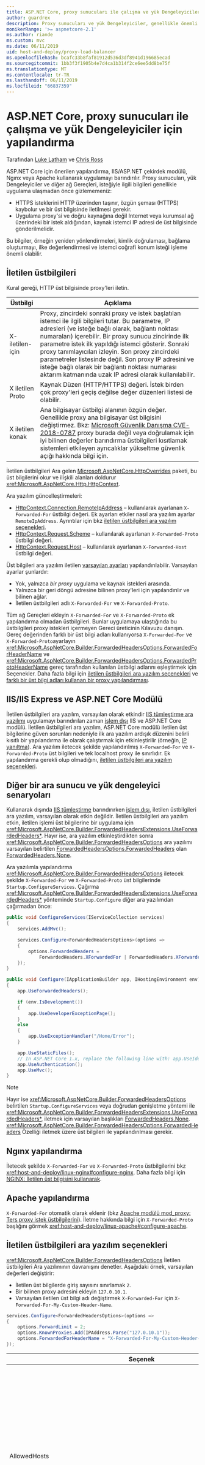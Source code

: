 ```yaml
---
title: ASP.NET Core, proxy sunucuları ile çalışma ve yük Dengeleyiciler için yapılandırma
author: guardrex
description: Proxy sunucuları ve yük Dengeleyiciler, genellikle önemli bilgi gizlememeniz arkasında barındırılan uygulamalar için yapılandırma hakkında bilgi edinin.
monikerRange: '>= aspnetcore-2.1'
ms.author: riande
ms.custom: mvc
ms.date: 06/11/2019
uid: host-and-deploy/proxy-load-balancer
ms.openlocfilehash: bcafc33b8faf81912d536d3df8941d196685ecad
ms.sourcegitcommit: 1bb3f3f1905b4e7d4ca1b314f2ce6ee5dd8be75f
ms.translationtype: MT
ms.contentlocale: tr-TR
ms.lasthandoff: 06/11/2019
ms.locfileid: "66837359"
---
```

# <a name="configure-aspnet-core-to-work-with-proxy-servers-and-load-balancers"></a>ASP.NET Core, proxy sunucuları ile çalışma ve yük Dengeleyiciler için yapılandırma

Tarafından [Luke Latham](https://github.com/guardrex) ve [Chris Ross](https://github.com/Tratcher)

ASP.NET Core için önerilen yapılandırma, IIS/ASP.NET çekirdek modülü, Ngınx veya Apache kullanarak uygulamayı barındırılır. Proxy sunucuları, yük Dengeleyiciler ve diğer ağ Gereçleri, isteğiyle ilgili bilgileri genellikle uygulama ulaşmadan önce gizlememeniz:

* HTTPS isteklerini HTTP üzerinden taşınır, özgün şeması (HTTPS) kaybolur ve bir üst bilgisinde iletilmesi gerekir.
* Uygulama proxy'si ve doğru kaynağına değil Internet veya kurumsal ağ üzerindeki bir istek aldığından, kaynak istemci IP adresi de üst bilgisinde gönderilmelidir.

Bu bilgiler, örneğin yeniden yönlendirmeleri, kimlik doğrulaması, bağlama oluşturmayı, ilke değerlendirmesi ve istemci coğrafi konum isteği işleme önemli olabilir.

## <a name="forwarded-headers"></a>İletilen üstbilgileri

Kural gereği, HTTP üst bilgisinde proxy'leri iletin.

| Üstbilgi | Açıklama |
| ------ | ----------- |
| X-iletilen-için | Proxy, zincirdeki sonraki proxy ve istek başlatılan istemci ile ilgili bilgileri tutar. Bu parametre, IP adresleri (ve isteğe bağlı olarak, bağlantı noktası numaraları) içerebilir. Bir proxy sunucu zincirinde ilk parametre istek ilk yapıldığı istemci gösterir. Sonraki proxy tanımlayıcıları izleyin. Son proxy zincirdeki parametreler listesinde değil. Son proxy IP adresini ve isteğe bağlı olarak bir bağlantı noktası numarası aktarım katmanında uzak IP adresi olarak kullanılabilir. |
| X iletilen Proto | Kaynak Düzen (HTTP/HTTPS) değeri. İstek birden çok proxy'leri geçiş değilse değer düzenleri listesi de olabilir. |
| X iletilen konak | Ana bilgisayar üstbilgi alanının özgün değer. Genellikle proxy ana bilgisayar üst bilgisini değiştirmez. Bkz: [Microsoft Güvenlik Danışma CVE-2018-0787](https://github.com/aspnet/Announcements/issues/295) proxy burada değil veya doğrulamak için iyi bilinen değerler barındırma üstbilgileri kısıtlamak sistemleri etkileyen ayrıcalıklar yükseltme güvenlik açığı hakkında bilgi için. |

İletilen üstbilgileri Ara gelen [Microsoft.AspNetCore.HttpOverrides](https://www.nuget.org/packages/Microsoft.AspNetCore.HttpOverrides/) paketi, bu üst bilgilerini okur ve ilişkili alanları doldurur <xref:Microsoft.AspNetCore.Http.HttpContext>.

Ara yazılım güncelleştirmeleri:

* [HttpContext.Connection.RemoteIpAddress](xref:Microsoft.AspNetCore.Http.ConnectionInfo.RemoteIpAddress) &ndash; kullanılarak ayarlanan `X-Forwarded-For` üstbilgi değeri. Ek ayarları etkiler nasıl ara yazılım ayarlar `RemoteIpAddress`. Ayrıntılar için bkz [iletilen üstbilgileri ara yazılım seçenekleri](#forwarded-headers-middleware-options).
* [HttpContext.Request.Scheme](xref:Microsoft.AspNetCore.Http.HttpRequest.Scheme) &ndash; kullanılarak ayarlanan `X-Forwarded-Proto` üstbilgi değeri.
* [HttpContext.Request.Host](xref:Microsoft.AspNetCore.Http.HttpRequest.Host) &ndash; kullanılarak ayarlanan `X-Forwarded-Host` üstbilgi değeri.

Üst bilgileri ara yazılım iletilen [varsayılan ayarları](#forwarded-headers-middleware-options) yapılandırılabilir. Varsayılan ayarlar şunlardır:

* Yok, yalnızca *bir proxy* uygulama ve kaynak istekleri arasında.
* Yalnızca bir geri döngü adresine bilinen proxy'leri için yapılandırılır ve bilinen ağlar.
* İletilen üstbilgileri adlı `X-Forwarded-For` ve `X-Forwarded-Proto`.

Tüm ağ Gereçleri ekleyin `X-Forwarded-For` ve `X-Forwarded-Proto` ek yapılandırma olmadan üstbilgileri. Bunlar uygulamaya ulaştığında bu üstbilgileri proxy istekleri içermeyen Gereci üreticinin Kılavuzu danışın. Gereç değerinden farklı bir üst bilgi adları kullanıyorsa `X-Forwarded-For` ve `X-Forwarded-Proto`ayarlayın <xref:Microsoft.AspNetCore.Builder.ForwardedHeadersOptions.ForwardedForHeaderName> ve <xref:Microsoft.AspNetCore.Builder.ForwardedHeadersOptions.ForwardedProtoHeaderName> gereç tarafından kullanılan üstbilgi adlarını eşleştirmek için Seçenekler. Daha fazla bilgi için [iletilen üstbilgileri ara yazılım seçenekleri](#forwarded-headers-middleware-options) ve [farklı bir üst bilgi adları kullanan bir proxy yapılandırması](#configuration-for-a-proxy-that-uses-different-header-names).

## <a name="iisiis-express-and-aspnet-core-module"></a>IIS/IIS Express ve ASP.NET Core Modülü

İletilen üstbilgileri ara yazılım, varsayılan olarak etkindir [IIS tümleştirme ara yazılımı](xref:host-and-deploy/iis/index#enable-the-iisintegration-components) uygulamayı barındırılan zaman [işlem dışı](xref:fundamentals/servers/index#out-of-process-hosting-model) IIS ve ASP.NET Core modülü. İletilen üstbilgileri ara yazılım, ASP.NET Core modülü iletilen üst bilgilerine güven sorunları nedeniyle ilk ara yazılım ardışık düzenini belirli kısıtlı bir yapılandırma ile olarak çalıştırmak için etkinleştirilir (örneğin, [IP yanıltma](https://www.iplocation.net/ip-spoofing)). Ara yazılım iletecek şekilde yapılandırılmış `X-Forwarded-For` ve `X-Forwarded-Proto` üst bilgileri ve tek localhost proxy ile sınırlıdır. Ek yapılandırma gerekli olup olmadığını, [iletilen üstbilgileri ara yazılım seçenekleri](#forwarded-headers-middleware-options).

## <a name="other-proxy-server-and-load-balancer-scenarios"></a>Diğer bir ara sunucu ve yük dengeleyici senaryoları

Kullanarak dışında [IIS tümleştirme](xref:host-and-deploy/iis/index#enable-the-iisintegration-components) barındırırken [işlem dışı](xref:fundamentals/servers/index#out-of-process-hosting-model), iletilen üstbilgileri ara yazılım, varsayılan olarak etkin değildir. İletilen üstbilgileri ara yazılım etkin, iletilen işlemi üst bilgilerine bir uygulama için <xref:Microsoft.AspNetCore.Builder.ForwardedHeadersExtensions.UseForwardedHeaders*>. Hayır ise, ara yazılım etkinleştirdikten sonra <xref:Microsoft.AspNetCore.Builder.ForwardedHeadersOptions> ara yazılımı varsayılan belirtilen [ForwardedHeadersOptions.ForwardedHeaders](xref:Microsoft.AspNetCore.Builder.ForwardedHeadersOptions.ForwardedHeaders) olan [ForwardedHeaders.None](xref:Microsoft.AspNetCore.HttpOverrides.ForwardedHeaders).

Ara yazılımla yapılandırma <xref:Microsoft.AspNetCore.Builder.ForwardedHeadersOptions> iletecek şekilde `X-Forwarded-For` ve `X-Forwarded-Proto` üst bilgilerinde `Startup.ConfigureServices`. Çağırma <xref:Microsoft.AspNetCore.Builder.ForwardedHeadersExtensions.UseForwardedHeaders*> yönteminde `Startup.Configure` diğer ara yazılımdan çağırmadan önce:

```csharp
public void ConfigureServices(IServiceCollection services)
{
    services.AddMvc();

    services.Configure<ForwardedHeadersOptions>(options =>
    {
        options.ForwardedHeaders = 
            ForwardedHeaders.XForwardedFor | ForwardedHeaders.XForwardedProto;
    });
}

public void Configure(IApplicationBuilder app, IHostingEnvironment env)
{
    app.UseForwardedHeaders();

    if (env.IsDevelopment())
    {
        app.UseDeveloperExceptionPage();
    }
    else
    {
        app.UseExceptionHandler("/Home/Error");
    }

    app.UseStaticFiles();
    // In ASP.NET Core 1.x, replace the following line with: app.UseIdentity();
    app.UseAuthentication();
    app.UseMvc();
}
```

> [!NOTE]
> Hayır ise <xref:Microsoft.AspNetCore.Builder.ForwardedHeadersOptions> belirtilen `Startup.ConfigureServices` veya doğrudan genişletme yöntemi ile <xref:Microsoft.AspNetCore.Builder.ForwardedHeadersExtensions.UseForwardedHeaders*>, iletmek için varsayılan başlıkları [ForwardedHeaders.None](xref:Microsoft.AspNetCore.HttpOverrides.ForwardedHeaders). <xref:Microsoft.AspNetCore.Builder.ForwardedHeadersOptions.ForwardedHeaders> Özelliği iletmek üzere üst bilgileri ile yapılandırılması gerekir.

## <a name="nginx-configuration"></a>Ngınx yapılandırma

İletecek şekilde `X-Forwarded-For` ve `X-Forwarded-Proto` üstbilgilerini bkz <xref:host-and-deploy/linux-nginx#configure-nginx>. Daha fazla bilgi için [NGINX: İletilen üst bilgisini kullanarak](https://www.nginx.com/resources/wiki/start/topics/examples/forwarded/).

## <a name="apache-configuration"></a>Apache yapılandırma

`X-Forwarded-For` otomatik olarak eklenir (bkz [Apache modülü mod_proxy: Ters proxy istek üstbilgilerini](https://httpd.apache.org/docs/2.4/mod/mod_proxy.html#x-headers)). İletme hakkında bilgi için `X-Forwarded-Proto` başlığını görmek <xref:host-and-deploy/linux-apache#configure-apache>.

## <a name="forwarded-headers-middleware-options"></a>İletilen üstbilgileri ara yazılım seçenekleri

<xref:Microsoft.AspNetCore.Builder.ForwardedHeadersOptions> İletilen üstbilgileri Ara yazılımının davranışını denetler. Aşağıdaki örnek, varsayılan değerleri değiştirir:

* İletilen üst bilgilerde giriş sayısını sınırlamak `2`.
* Bir bilinen proxy adresini ekleyin `127.0.10.1`.
* Varsayılan iletilen üst bilgi adı değiştirmek `X-Forwarded-For` için `X-Forwarded-For-My-Custom-Header-Name`.

```csharp
services.Configure<ForwardedHeadersOptions>(options =>
{
    options.ForwardLimit = 2;
    options.KnownProxies.Add(IPAddress.Parse("127.0.10.1"));
    options.ForwardedForHeaderName = "X-Forwarded-For-My-Custom-Header-Name";
});
```

| Seçenek | Açıklama |
| ------ | ----------- |
| AllowedHosts | Ana bilgisayar tarafından sınırlar `X-Forwarded-Host` sağlanan değerler için üst bilgi.<ul><li>Sıra yoksay örneği kullanarak değerleri karşılaştırılır.</li><li>Bağlantı noktası numaralarını tutulması gerekir.</li><li>Liste boşsa, tüm konaklar izin verilir.</li><li>Üst düzey bir joker karakter `*` tüm boş konaklar sağlar.</li><li>Alt etki alanı joker karakterlere izin verilir, ancak kök etki alanı eşleşmiyor. Örneğin, `*.contoso.com` alt etki alanıyla eşleşen `foo.contoso.com` ancak kök etki alanı değil `contoso.com`.</li><li>Unicode ana bilgisayar adları kullanılabilir, ancak dönüştürülür [Punycode](https://tools.ietf.org/html/rfc3492) eşlemek için.</li><li>[IPv6 adresleri](https://tools.ietf.org/html/rfc4291) ayraçlar sınırlayıcı içerir ve olması gereken [geleneksel form](https://tools.ietf.org/html/rfc4291#section-2.2) (örneğin, `[ABCD:EF01:2345:6789:ABCD:EF01:2345:6789]`). IPv6 adresleri farklı biçimler arasında mantıksal eşitlik denetlemek için özel harfleri değil ve yok Standartlaştırma gerçekleştirilir.</li><li>İzin verilen konakları sınırlamak için başarısızlık, bir saldırganın hizmeti tarafından oluşturulan bağlantıları sızmasını.</li></ul>Boş bir varsayılan değer: `IList<string>`. |
| <xref:Microsoft.AspNetCore.Builder.ForwardedHeadersOptions.ForwardedForHeaderName> | İle belirtilen yerine bu özelliği tarafından belirtilen üst bilgi kullan [ForwardedHeadersDefaults.XForwardedForHeaderName](xref:Microsoft.AspNetCore.HttpOverrides.ForwardedHeadersDefaults.XForwardedForHeaderName). Proxy/iletici kullanmıyorsa bu seçenek kullanıldığında `X-Forwarded-For` üstbilgisi ancak kullanan başka bir üst bilgi bilgileri iletmek için.<br><br>Varsayılan, `X-Forwarded-For` değeridir. |
| <xref:Microsoft.AspNetCore.Builder.ForwardedHeadersOptions.ForwardedHeaders> | Hangi ileticileri işlenmesi gerektiğini tanımlar. Bkz: [ForwardedHeaders Enum](xref:Microsoft.AspNetCore.HttpOverrides.ForwardedHeaders) için geçerli olan alanların listesi. Bu özelliğe atanmış tipik değerler ' ForwardedHeaders.XForwardedFor | ForwardedHeaders.XForwardedProto`.<br><br>Varsayılan değer [ForwardedHeaders.None](xref:Microsoft.AspNetCore.HttpOverrides.ForwardedHeaders). |
| <xref:Microsoft.AspNetCore.Builder.ForwardedHeadersOptions.ForwardedHostHeaderName> | İle belirtilen yerine bu özelliği tarafından belirtilen üst bilgi kullan [ForwardedHeadersDefaults.XForwardedHostHeaderName](xref:Microsoft.AspNetCore.HttpOverrides.ForwardedHeadersDefaults.XForwardedHostHeaderName). Proxy/iletici kullanmıyorsa bu seçenek kullanıldığında `X-Forwarded-Host` üstbilgisi ancak kullanan başka bir üst bilgi bilgileri iletmek için.<br><br>Varsayılan, `X-Forwarded-Host` değeridir. |
| <xref:Microsoft.AspNetCore.Builder.ForwardedHeadersOptions.ForwardedProtoHeaderName> | İle belirtilen yerine bu özelliği tarafından belirtilen üst bilgi kullan [ForwardedHeadersDefaults.XForwardedProtoHeaderName](xref:Microsoft.AspNetCore.HttpOverrides.ForwardedHeadersDefaults.XForwardedProtoHeaderName). Proxy/iletici kullanmıyorsa bu seçenek kullanıldığında `X-Forwarded-Proto` üstbilgisi ancak kullanan başka bir üst bilgi bilgileri iletmek için.<br><br>Varsayılan, `X-Forwarded-Proto` değeridir. |
| <xref:Microsoft.AspNetCore.Builder.ForwardedHeadersOptions.ForwardLimit> | İşlenen üstbilgileri içerisindeki giriş sayısını sınırlar. Kümesine `null` sınırı, ancak bunu devre dışı bırakmak için yalnızca, yapılmalıdır `KnownProxies` veya `KnownNetworks` yapılandırılır.<br><br>Varsayılan değer 1'dir. |
| <xref:Microsoft.AspNetCore.Builder.ForwardedHeadersOptions.KnownNetworks> | Adres aralıklarını iletilen üst bilgiler kabul etmek için bilinen ağlar. Sınıfsız etki alanları arası yönlendirme (CIDR) gösterimi kullanan IP aralıklarını belirtin.<br><br>Çift modlu yuva sunucusu kullanıyorsanız, IPv4 adresleri bir IPv6 biçiminde sağlanır (örneğin, `10.0.0.1` IPv6 temsil IPv4'te `::ffff:10.0.0.1`). Bkz: [IPAddress.MapToIPv6](xref:System.Net.IPAddress.MapToIPv6*). Bu biçim bakarak gerekip gerekmediğini belirleyin [HttpContext.Connection.RemoteIpAddress](xref:Microsoft.AspNetCore.Http.ConnectionInfo.RemoteIpAddress*). Daha fazla bilgi için [yapılandırma bir IPv4 adresi için bir IPv6 adresi olarak temsil edilen](#configuration-for-an-ipv4-address-represented-as-an-ipv6-address) bölümü.<br><br>Varsayılan bir `IList` \< <xref:Microsoft.AspNetCore.HttpOverrides.IPNetwork>> için tek bir giriş içeren `IPAddress.Loopback`. |
| <xref:Microsoft.AspNetCore.Builder.ForwardedHeadersOptions.KnownProxies> | İletilen üst bilgiler kabul etmek için bilinen Proxy adresleri. Kullanım `KnownProxies` tam IP adresini belirtmek için eşleşir.<br><br>Çift modlu yuva sunucusu kullanıyorsanız, IPv4 adresleri bir IPv6 biçiminde sağlanır (örneğin, `10.0.0.1` IPv6 temsil IPv4'te `::ffff:10.0.0.1`). Bkz: [IPAddress.MapToIPv6](xref:System.Net.IPAddress.MapToIPv6*). Bu biçim bakarak gerekip gerekmediğini belirleyin [HttpContext.Connection.RemoteIpAddress](xref:Microsoft.AspNetCore.Http.ConnectionInfo.RemoteIpAddress*). Daha fazla bilgi için [yapılandırma bir IPv4 adresi için bir IPv6 adresi olarak temsil edilen](#configuration-for-an-ipv4-address-represented-as-an-ipv6-address) bölümü.<br><br>Varsayılan bir `IList` \< <xref:System.Net.IPAddress>> için tek bir giriş içeren `IPAddress.IPv6Loopback`. |
| <xref:Microsoft.AspNetCore.Builder.ForwardedHeadersOptions.OriginalForHeaderName> | İle belirtilen yerine bu özelliği tarafından belirtilen üst bilgi kullan [ForwardedHeadersDefaults.XOriginalForHeaderName](xref:Microsoft.AspNetCore.HttpOverrides.ForwardedHeadersDefaults.XOriginalForHeaderName).<br><br>Varsayılan, `X-Original-For` değeridir. |
| <xref:Microsoft.AspNetCore.Builder.ForwardedHeadersOptions.OriginalHostHeaderName> | İle belirtilen yerine bu özelliği tarafından belirtilen üst bilgi kullan [ForwardedHeadersDefaults.XOriginalHostHeaderName](xref:Microsoft.AspNetCore.HttpOverrides.ForwardedHeadersDefaults.XOriginalHostHeaderName).<br><br>Varsayılan, `X-Original-Host` değeridir. |
| <xref:Microsoft.AspNetCore.Builder.ForwardedHeadersOptions.OriginalProtoHeaderName> | İle belirtilen yerine bu özelliği tarafından belirtilen üst bilgi kullan [ForwardedHeadersDefaults.XOriginalProtoHeaderName](xref:Microsoft.AspNetCore.HttpOverrides.ForwardedHeadersDefaults.XOriginalProtoHeaderName).<br><br>Varsayılan, `X-Original-Proto` değeridir. |
| <xref:Microsoft.AspNetCore.Builder.ForwardedHeadersOptions.RequireHeaderSymmetry> | Üstbilgi değerleri arasında eşit olacak şekilde sayısı gerektir [ForwardedHeadersOptions.ForwardedHeaders](xref:Microsoft.AspNetCore.Builder.ForwardedHeadersOptions.ForwardedHeaders) işleniyor.<br><br>ASP.NET Core 1.x olan varsayılan `true`. ASP.NET Core 2.0 veya sonraki sürümlerde varsayılan `false`. |

## <a name="scenarios-and-use-cases"></a>Senaryolar ve kullanım örnekleri

### <a name="when-it-isnt-possible-to-add-forwarded-headers-and-all-requests-are-secure"></a>Üst bilgiler ve tüm istekleri iletilen eklemek mümkün olmadığında güvenli

Bazı durumlarda, uygulamaya proxy istekleri iletilen üstbilgilerini eklemek mümkün olmayabilir. Tüm genel dış istekler HTTPS olduğunu proxy zorlama, Düzen el ile ayarlanabilir `Startup.Configure` herhangi bir türde bir ara yazılım kullanmadan önce:

```csharp
app.Use((context, next) =>
{
    context.Request.Scheme = "https";
    return next();
});
```

Bu kod bir ortam değişkenine ya da diğer geliştirme ya da hazırlık ortamı yapılandırma ayarı ile devre dışı bırakılabilir.

### <a name="deal-with-path-base-and-proxies-that-change-the-request-path"></a>Yolu temel ve istek yolu değiştirmek proxy'ler ile Dağıt

Bazı Ara sunucular yolu sağlam geçirmek ancak bir uygulamayla yönlendirme böylece kaldırılmalıdır temel yolu düzgün çalışır. [UsePathBaseExtensions.UsePathBase](xref:Microsoft.AspNetCore.Builder.UsePathBaseExtensions.UsePathBase*) ara yazılım yolu böler [HttpRequest.Path](xref:Microsoft.AspNetCore.Http.HttpRequest.Path) ve uygulama temel yolu [HttpRequest.PathBase](xref:Microsoft.AspNetCore.Http.HttpRequest.PathBase).

Varsa `/foo` proxy yolu olarak geçirilen uygulama temel yolu aranır `/foo/api/1`, ara yazılım kümeleri `Request.PathBase` için `/foo` ve `Request.Path` için `/api/1` aşağıdaki komutla:

```csharp
app.UsePathBase("/foo");
```

Ara yazılım tersten yeniden çağrıldığında, orijinal yolunu ve yolu tabanı yeniden uygulanır. Ara yazılım sipariş işleme hakkında daha fazla bilgi için bkz. <xref:fundamentals/middleware/index>.

Proxy yolu kırpar varsa (örneğin, iletme `/foo/api/1` için `/api/1`), düzeltme yönlendirir ve bağlantılar isteğin ayarlayarak [PathBase](xref:Microsoft.AspNetCore.Http.HttpRequest.PathBase) özelliği:

```csharp
app.Use((context, next) =>
{
    context.Request.PathBase = new PathString("/foo");
    return next();
});
```

Proxy yol verileri ekliyorsanız yeniden yönlendirir ve bağlantıları kullanarak düzeltmek için yolunun parçası at <xref:Microsoft.AspNetCore.Http.PathString.StartsWithSegments*> ve atama <xref:Microsoft.AspNetCore.Http.HttpRequest.Path> özelliği:

```csharp
app.Use((context, next) =>
{
    if (context.Request.Path.StartsWithSegments("/foo", out var remainder))
    {
        context.Request.Path = remainder;
    }

    return next();
});
```

### <a name="configuration-for-a-proxy-that-uses-different-header-names"></a>Farklı üst bilgi adları kullanan proxy için yapılandırma

Proxy adlı üstbilgileri kullanmıyorsa `X-Forwarded-For` ve `X-Forwarded-Proto` proxy adresini/bağlantı noktası ve şema bilgilerini kaynaklanan iletmek için ayarlanmış <xref:Microsoft.AspNetCore.Builder.ForwardedHeadersOptions.ForwardedForHeaderName> ve <xref:Microsoft.AspNetCore.Builder.ForwardedHeadersOptions.ForwardedProtoHeaderName> proxy tarafından kullanılan üstbilgi adlarını eşleştirmek için seçenekleri:

```csharp
services.Configure<ForwardedHeadersOptions>(options =>
{
    options.ForwardedForHeaderName = "Header_Name_Used_By_Proxy_For_X-Forwarded-For_Header";
    options.ForwardedProtoHeaderName = "Header_Name_Used_By_Proxy_For_X-Forwarded-Proto_Header";
});
```

### <a name="configuration-for-an-ipv4-address-represented-as-an-ipv6-address"></a>Bir IPv6 adresi olarak temsil edilen bir IPv4 adresi için yapılandırma

Çift modlu yuva sunucusu kullanıyorsanız, IPv4 adresleri bir IPv6 biçiminde sağlanır (örneğin, `10.0.0.1` IPv6 temsil IPv4'te `::ffff:10.0.0.1` veya `::ffff:a00:1`). Bkz: [IPAddress.MapToIPv6](xref:System.Net.IPAddress.MapToIPv6*). Bu biçim bakarak gerekip gerekmediğini belirleyin [HttpContext.Connection.RemoteIpAddress](xref:Microsoft.AspNetCore.Http.ConnectionInfo.RemoteIpAddress*).

Aşağıdaki örnekte, üst bilgileri iletilen sağlayan bir ağ adresi için eklenen `KnownNetworks` IPv6 biçiminde listesi.

IPv4 adresi: `10.11.12.1/8`

Dönüştürülen IPv6 adresi: `::ffff:10.11.12.1`  
Dönüştürülen önek uzunluğu: 104

Onaltılık biçimde adresi de sağlayabilirsiniz (`10.11.12.1` IPv6 temsil edilen `::ffff:0a0b:0c01`). Bir IPv4 adresi için IPv6 dönüştürülürken, CIDR ön ek uzunluğu için 96 ekleyin (`8` örnekte) için ek hesap için `::ffff:` IPv6 ön eki (8 + 96 = 104). 

```csharp
// To access IPNetwork and IPAddress, add the following namespaces:
// using using System.Net;
// using Microsoft.AspNetCore.HttpOverrides;
services.Configure<ForwardedHeadersOptions>(options =>
{
    options.ForwardedHeaders =
        ForwardedHeaders.XForwardedFor | ForwardedHeaders.XForwardedProto;
    options.KnownNetworks.Add(new IPNetwork(
        IPAddress.Parse("::ffff:10.11.12.1"), 104));
});
```

::: moniker range=">= aspnetcore-2.1 <= aspnetcore-2.2"

## <a name="forward-the-scheme-for-linux-and-non-iis-reverse-proxies"></a>Linux ve IIS olmayan Düzen ters proxy'ler ileriye doğru

.NET core şablonları çağrı <xref:Microsoft.AspNetCore.Builder.HttpsPolicyBuilderExtensions.UseHttpsRedirection*> ve <xref:Microsoft.AspNetCore.Builder.HstsBuilderExtensions.UseHsts*>. Bu yöntemler bir site için bir Azure Linux App Service, Azure Linux sanal makinesini (VM) veya diğer ters proxy IIS yanı sıra arkasında dağıtılırsa sonsuz döngüye yerleştirin. TLS ters proxy tarafından sonlandırılır ve Kestrel doğru istek düzeni haberdar değildir. OAuth ve OIDC, bu yapılandırmada Ayrıca bunlar yanlış yeniden yönlendirmeleri oluşturması nedeniyle başarısız. <xref:Microsoft.AspNetCore.Hosting.WebHostBuilderIISExtensions.UseIISIntegration*> ekler ve IIS çalıştırırken iletilen üstbilgileri ara yazılım yapılandırır ancak Linux (Apache veya Ngınx tümleştirme) için eşleşen bir otomatik yapılandırma yok.

IIS olmayan senaryolarda Proxy'den gelen düzeni iletmek için ekleme ve iletilen üstbilgileri ara yazılımını yapılandırma. İçinde `Startup.ConfigureServices`, aşağıdaki kodu kullanın:

```csharp
// using Microsoft.AspNetCore.HttpOverrides;

if (string.Equals(
    Environment.GetEnvironmentVariable("ASPNETCORE_FORWARDEDHEADERS_ENABLED"), 
    "true", StringComparison.OrdinalIgnoreCase))
{
    services.Configure<ForwardedHeadersOptions>(options =>
    {
        options.ForwardedHeaders = ForwardedHeaders.XForwardedFor | 
            ForwardedHeaders.XForwardedProto;
        // Only loopback proxies are allowed by default.
        // Clear that restriction because forwarders are enabled by explicit 
        // configuration.
        options.KnownNetworks.Clear();
        options.KnownProxies.Clear();
    });
}
```

Yeni kapsayıcı görüntülerini Azure'da sağlanana kadar için bir uygulama ayarı (ortam değişkeni) oluşturmalısınız `ASPNETCORE_FORWARDEDHEADERS_ENABLED` kümesine `true`. Daha fazla bilgi için [şablonları çalışmaz Antares Linux'ta düzeni ileticileri eksik olduğundan (aspnet/AspNetCore #4135)](https://github.com/aspnet/AspNetCore/issues/4135).

::: moniker-end

## <a name="troubleshoot"></a>Sorun giderme

Üst bilgiler, beklendiği gibi iletilen olmayan etkinleştirirsiniz [günlüğü](xref:fundamentals/logging/index). Günlükleri sorunu gidermek için yeterli bilgi sağlamazsanız, sunucu tarafından alınan isteği üstbilgileri sıralar. Satır içi ara yazılım istek üstbilgileri, bir uygulama yanıtı yazmak veya üst bilgileri kaydetmek için kullanın. 

Uygulamanın yanıtı üstbilgileri yazmak için çağırdıktan hemen sonra aşağıdaki terminal satır içi ara yazılım yerleştirin <xref:Microsoft.AspNetCore.Builder.ForwardedHeadersExtensions.UseForwardedHeaders*> içinde `Startup.Configure`:

```csharp
app.Run(async (context) =>
{
    context.Response.ContentType = "text/plain";

    // Request method, scheme, and path
    await context.Response.WriteAsync(
        $"Request Method: {context.Request.Method}{Environment.NewLine}");
    await context.Response.WriteAsync(
        $"Request Scheme: {context.Request.Scheme}{Environment.NewLine}");
    await context.Response.WriteAsync(
        $"Request Path: {context.Request.Path}{Environment.NewLine}");

    // Headers
    await context.Response.WriteAsync($"Request Headers:{Environment.NewLine}");

    foreach (var header in context.Request.Headers)
    {
        await context.Response.WriteAsync($"{header.Key}: " +
            $"{header.Value}{Environment.NewLine}");
    }

    await context.Response.WriteAsync(Environment.NewLine);

    // Connection: RemoteIp
    await context.Response.WriteAsync(
        $"Request RemoteIp: {context.Connection.RemoteIpAddress}");
});
```

Yanıt gövdesi yerine günlükleri yazabilirsiniz. Günlükleri yazmak hata ayıklarken işlev siteye normalde sağlar.

Günlükleri yazmak yerine yanıt gövdesi:

* Ekleme `ILogger<Startup>` içine `Startup` sınıfı açıklandığı [başlangıç günlükleri oluşturma](xref:fundamentals/logging/index#create-logs-in-startup).
* Çağırdıktan hemen sonra aşağıdaki satır içi ara yazılım yerleştirin <xref:Microsoft.AspNetCore.Builder.ForwardedHeadersExtensions.UseForwardedHeaders*> içinde `Startup.Configure`.

```csharp
app.Use(async (context, next) =>
{
    // Request method, scheme, and path
    _logger.LogDebug("Request Method: {METHOD}", context.Request.Method);
    _logger.LogDebug("Request Scheme: {SCHEME}", context.Request.Scheme);
    _logger.LogDebug("Request Path: {PATH}", context.Request.Path);

    // Headers
    foreach (var header in context.Request.Headers)
    {
        _logger.LogDebug("Header: {KEY}: {VALUE}", header.Key, header.Value);
    }

    // Connection: RemoteIp
    _logger.LogDebug("Request RemoteIp: {REMOTE_IP_ADDRESS}", 
        context.Connection.RemoteIpAddress);

    await next();
});
```

İşlendiğinde `X-Forwarded-{For|Proto|Host}` değerleri taşınmıştır `X-Original-{For|Proto|Host}`. Belirli bir üst bilgisinde birden çok değer varsa, ters sırada sağdan sola iletilen üstbilgileri ara yazılım işlemleri üstbilgileri unutmayın. Varsayılan `ForwardLimit` 1 (bir), bu nedenle olduğu sürece yalnızca başlıklarından en sağdaki değer işlenen değerini `ForwardLimit` artırılır.

İsteğin özgün uzak IP bir girişe eşleşmelidir `KnownProxies` veya `KnownNetworks` iletilen üstbilgileri işlenmeden önce listeler. Bu, güvenilir olmayan proxy'si İleticilerden kabul etmeyerek üst bilgi sızdırma sınırlar. Bilinmeyen bir proxy algılandığında, günlüğe kaydetme proxy adresini belirtir:

```console
September 20th 2018, 15:49:44.168 Unknown proxy: 10.0.0.100:54321
```

Önceki örnekte 10.0.0.100 bir proxy sunucusudur. Sunucunun IP adresi için güvenilir bir proxy sunucu ise ekleme `KnownProxies` (veya güvenilen bir ağa ekleyin `KnownNetworks`) içinde `Startup.ConfigureServices`. Daha fazla bilgi için [iletilen üstbilgileri ara yazılım seçenekleri](#forwarded-headers-middleware-options) bölümü.

```csharp
services.Configure<ForwardedHeadersOptions>(options =>
{
    options.KnownProxies.Add(IPAddress.Parse("10.0.0.100"));
});
```

> [!IMPORTANT]
> Yalnızca güvenilen proxy'leri ve ağları üst bilgiler iletmek izin verilir. Aksi takdirde, [IP yanıltma](https://www.iplocation.net/ip-spoofing) saldırıları mümkündür.

## <a name="certificate-forwarding"></a>Sertifika iletme 

### <a name="on-azure"></a>Azure üzerinde

Bkz: [Azure belgeleri](/azure/app-service/app-service-web-configure-tls-mutual-auth) Azure Web Apps yapılandırmak için. Uygulamanızın `Startup.Configure` yöntemi çağırmadan önce aşağıdaki kodu ekleyin `app.UseAuthentication();`:

```csharp
app.UseCertificateForwarding();
```

Azure kullanan üst bilgi adı belirtmek için sertifika iletme ara yazılımını yapılandırma gerekir. Uygulamanızın `Startup.ConfigureServices` yöntemi, ara yazılım bir sertifika oluşturur üst bilgi yapılandırmak için aşağıdaki kodu ekleyin:

```csharp
services.AddCertificateForwarding(options =>
    options.CertificateHeader = "X-ARR-ClientCert");
```

### <a name="with-other-web-proxies"></a>Diğer web proxy'leri

IIS veya Azure'nın Web Apps uygulama isteği yönlendirme bulunmayan bir ara sunucu kullanıyorsanız Ara sunucunuz bir HTTP üst bilgisinde alınan sertifika iletecek şekilde yapılandırın. Uygulamanızın `Startup.Configure` yöntemi çağırmadan önce aşağıdaki kodu ekleyin `app.UseAuthentication();`:

```csharp
app.UseCertificateForwarding();
```

Üst bilgi adı belirtmek için sertifika iletme ara yazılımını yapılandırma gerekir. Uygulamanızın `Startup.ConfigureServices` yöntemi, ara yazılım bir sertifika oluşturur üst bilgi yapılandırmak için aşağıdaki kodu ekleyin:

```csharp
services.AddCertificateForwarding(options =>
    options.CertificateHeader = "YOUR_CERTIFICATE_HEADER_NAME");
```

Son olarak, base64 dışında bir sertifika (Ngınx ile olduğu gibi) kodlama proxy yapıyorsa, ayarlayın `HeaderConverter` seçeneği. Aşağıdaki örnekte göz önünde bulundurun `Startup.ConfigureServices`:

```csharp
services.AddCertificateForwarding(options =>
{
    options.CertificateHeader = "YOUR_CUSTOM_HEADER_NAME";
    options.HeaderConverter = (headerValue) => 
    {
        var clientCertificate = 
           /* some conversion logic to create an X509Certificate2 */
        return clientCertificate;
    }
});
```

## <a name="additional-resources"></a>Ek kaynaklar

* <xref:host-and-deploy/web-farm>
* [Microsoft Security Advisory CVE-2018-0787: ASP.NET Core ayrıcalık yükselmesi güvenlik açığı](https://github.com/aspnet/Announcements/issues/295)
